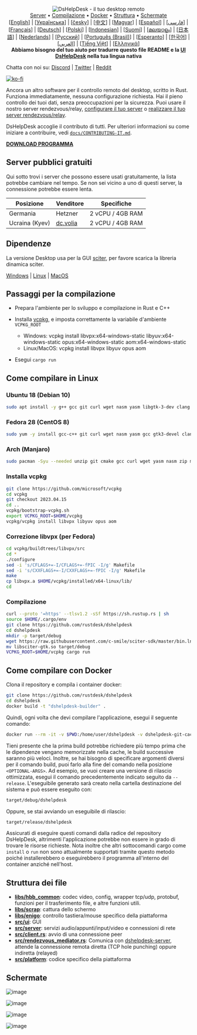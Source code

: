 <p align="center">
  <img src="../res/logo-header.svg" alt="DsHelpDesk - il tuo desktop remoto"><br>
  <a href="#server-pubblici-gratuiti">Server</a> •
  <a href="#passaggi-per-la-compilazione">Compilazione</a> •
  <a href="#come-compilare-con-docker">Docker</a> •
  <a href="#struttura-dei-file">Struttura</a> •
  <a href="#screenshots">Schermate</a><br>
  [<a href="../README.md">English</a>] | [<a href="README-UA.md">Українська</a>] | [<a href="README-CS.md">česky</a>] | [<a href="README-ZH.md">中文</a>] | [<a href="README-HU.md">Magyar</a>] | [<a href="README-ES.md">Español</a>] | [<a href="README-FA.md">فارسی</a>] | [<a href="README-FR.md">Français</a>] | [<a href="README-DE.md">Deutsch</a>] | [<a href="README-PL.md">Polski</a>] | [<a href="README-ID.md">Indonesian</a>] | [<a href="README-FI.md">Suomi</a>] | [<a href="README-ML.md">മലയാളം</a>] | [<a href="README-JP.md">日本語</a>] | [<a href="README-NL.md">Nederlands</a>] | [<a href="README-RU.md">Русский</a>] | [<a href="README-PTBR.md">Português (Brasil)</a>] | [<a href="README-EO.md">Esperanto</a>] | [<a href="README-KR.md">한국어</a>] | [<a href="README-AR.md">العربي</a>] | [<a href="README-VN.md">Tiếng Việt</a>] | [<a href="README-GR.md">Ελληνικά</a>]<br>
  <b>Abbiamo bisogno del tuo aiuto per tradurre questo file README e la <a href="https://github.com/rustdesk/dshelpdesk/tree/master/src/lang">UI DsHelpDesk</a> nella tua lingua nativa</b>
</p>

Chatta con noi su: [Discord](https://discord.gg/nDceKgxnkV) | [Twitter](https://twitter.com/dshelpdesk) | [Reddit](https://www.reddit.com/r/dshelpdesk)

[![ko-fi](https://ko-fi.com/img/githubbutton_sm.svg)](https://ko-fi.com/I2I04VU09)

Ancora un altro software per il controllo remoto del desktop, scritto in Rust. 
Funziona immediatamente, nessuna configurazione richiesta. Hai il pieno controllo dei tuoi dati, senza preoccupazioni per la sicurezza. 
Puoi usare il nostro server rendezvous/relay, [configurare il tuo server](https://dshelpdesk.com/server) o [realizzare il tuo server rendezvous/relay](https://github.com/rustdesk/dshelpdesk-server-demo).

DsHelpDesk accoglie il contributo di tutti. 
Per ulteriori informazioni su come iniziare a contribuire, vedi [`docs/CONTRIBUTING-IT.md`](CONTRIBUTING.md).

[**DOWNLOAD PROGRAMMA**](https://github.com/rustdesk/dshelpdesk/releases)

## Server pubblici gratuiti

Qui sotto trovi i server che possono essere usati gratuitamente, la lista potrebbe cambiare nel tempo. 
Se non sei vicino a uno di questi server, la connessione potrebbe essere lenta.

| Posizione | Venditore | Specifiche |
| --------- | ------------- | ------------------ |
| Germania | Hetzner | 2 vCPU / 4GB RAM |
| Ucraina (Kyev) | [dc.volia](https://dc.volia.com) | 2 vCPU / 4GB RAM |

## Dipendenze

La versione Desktop usa per la GUI [sciter](https://sciter.com/), per favore scarica la libreria dinamica sciter.

[Windows](https://raw.githubusercontent.com/c-smile/sciter-sdk/master/bin.win/x64/sciter.dll) |
[Linux](https://raw.githubusercontent.com/c-smile/sciter-sdk/master/bin.lnx/x64/libsciter-gtk.so) |
[MacOS](https://raw.githubusercontent.com/c-smile/sciter-sdk/master/bin.osx/libsciter.dylib)

## Passaggi per la compilazione

- Prepara l'ambiente per lo sviluppo e compilazione in Rust e C++

- Installa [vcpkg](https://github.com/microsoft/vcpkg), e imposta correttamente la variabile d'ambiente `VCPKG_ROOT`

  - Windows: vcpkg install libvpx:x64-windows-static libyuv:x64-windows-static opus:x64-windows-static aom:x64-windows-static
  - Linux/MacOS: vcpkg install libvpx libyuv opus aom

- Esegui `cargo run`

## Come compilare in Linux

### Ubuntu 18 (Debian 10)

```sh
sudo apt install -y g++ gcc git curl wget nasm yasm libgtk-3-dev clang libxcb-randr0-dev libxdo-dev libxfixes-dev libxcb-shape0-dev libxcb-xfixes0-dev libasound2-dev libpulse-dev cmake
```

### Fedora 28 (CentOS 8)

```sh
sudo yum -y install gcc-c++ git curl wget nasm yasm gcc gtk3-devel clang libxcb-devel libxdo-devel libXfixes-devel pulseaudio-libs-devel cmake alsa-lib-devel
```

### Arch (Manjaro)

```sh
sudo pacman -Syu --needed unzip git cmake gcc curl wget yasm nasm zip make pkg-config clang gtk3 xdotool libxcb libxfixes alsa-lib pipewire
```

### Installa vcpkg

```sh
git clone https://github.com/microsoft/vcpkg
cd vcpkg
git checkout 2023.04.15
cd ..
vcpkg/bootstrap-vcpkg.sh
export VCPKG_ROOT=$HOME/vcpkg
vcpkg/vcpkg install libvpx libyuv opus aom
```

### Correzione libvpx (per Fedora)

```sh
cd vcpkg/buildtrees/libvpx/src
cd *
./configure
sed -i 's/CFLAGS+=-I/CFLAGS+=-fPIC -I/g' Makefile
sed -i 's/CXXFLAGS+=-I/CXXFLAGS+=-fPIC -I/g' Makefile
make
cp libvpx.a $HOME/vcpkg/installed/x64-linux/lib/
cd
```

### Compilazione

```sh
curl --proto '=https' --tlsv1.2 -sSf https://sh.rustup.rs | sh
source $HOME/.cargo/env
git clone https://github.com/rustdesk/dshelpdesk
cd dshelpdesk
mkdir -p target/debug
wget https://raw.githubusercontent.com/c-smile/sciter-sdk/master/bin.lnx/x64/libsciter-gtk.so
mv libsciter-gtk.so target/debug
VCPKG_ROOT=$HOME/vcpkg cargo run
```

## Come compilare con Docker

Clona il repository e compila i container docker:

```sh
git clone https://github.com/rustdesk/dshelpdesk
cd dshelpdesk
docker build -t "dshelpdesk-builder" .
```

Quindi, ogni volta che devi compilare l'applicazione, esegui il seguente comando:

```sh
docker run --rm -it -v $PWD:/home/user/dshelpdesk -v dshelpdesk-git-cache:/home/user/.cargo/git -v dshelpdesk-registry-cache:/home/user/.cargo/registry -e PUID="$(id -u)" -e PGID="$(id -g)" dshelpdesk-builder
```

Tieni presente che la prima build potrebbe richiedere più tempo prima che le dipendenze vengano memorizzate nella cache, le build successive saranno più veloci. 
Inoltre, se hai bisogno di specificare argomenti diversi per il comando build, puoi farlo alla fine del comando nella posizione `<OPTIONAL-ARGS>`. 
Ad esempio, se vuoi creare una versione di rilascio ottimizzata, esegui il comando precedentemente indicato seguito da `--release`. 
L'eseguibile generato sarà creato nella cartella destinazione del sistema e può essere eseguito con:

```sh
target/debug/dshelpdesk
```

Oppure, se stai avviando un eseguibile di rilascio:

```sh
target/release/dshelpdesk
```

Assicurati di eseguire questi comandi dalla radice del repository DsHelpDesk, altrimenti l'applicazione potrebbe non essere in grado di trovare le risorse richieste. 
Nota inoltre che altri sottocomandi cargo come `install` o `run` non sono attualmente supportati tramite questo metodo poiché installerebbero o eseguirebbero il programma all'interno del container anziché nell'host.

## Struttura dei file

- **[libs/hbb_common](https://github.com/rustdesk/dshelpdesk/tree/master/libs/hbb_common)**: codec video, config, wrapper tcp/udp, protobuf, funzioni per il trasferimento file, e altre funzioni utili.
- **[libs/scrap](https://github.com/rustdesk/dshelpdesk/tree/master/libs/scrap)**: cattura dello schermo
- **[libs/enigo](https://github.com/rustdesk/dshelpdesk/tree/master/libs/enigo)**: controllo tastiera/mouse specifico della piattaforma
- **[src/ui](https://github.com/rustdesk/dshelpdesk/tree/master/src/ui)**: GUI
- **[src/server](https://github.com/rustdesk/dshelpdesk/tree/master/src/server)**: servizi audio/appunti/input/video e connessioni di rete
- **[src/client.rs](https://github.com/rustdesk/dshelpdesk/tree/master/src/client.rs)**: avvio di una connessione peer
- **[src/rendezvous_mediator.rs](https://github.com/rustdesk/dshelpdesk/tree/master/src/rendezvous_mediator.rs)**: Comunica con [dshelpdesk-server](https://github.com/rustdesk/dshelpdesk-server), attende la connessione remota diretta (TCP hole punching) oppure indiretta (relayed)
- **[src/platform](https://github.com/rustdesk/dshelpdesk/tree/master/src/platform)**: codice specifico della piattaforma

## Schermate

![image](https://user-images.githubusercontent.com/71636191/113112362-ae4deb80-923b-11eb-957d-ff88daad4f06.png)

![image](https://user-images.githubusercontent.com/71636191/113112619-f705a480-923b-11eb-911d-97e984ef52b6.png)

![image](https://user-images.githubusercontent.com/71636191/113112857-3fbd5d80-923c-11eb-9836-768325faf906.png)

![image](https://user-images.githubusercontent.com/71636191/135385039-38fdbd72-379a-422d-b97f-33df71fb1cec.png)
